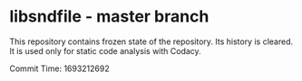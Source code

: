 # libsndfile - master branch

This repository contains frozen state of the repository.
Its history is cleared. It is used only for static code
analysis with Codacy.

Commit Time: 1693212692